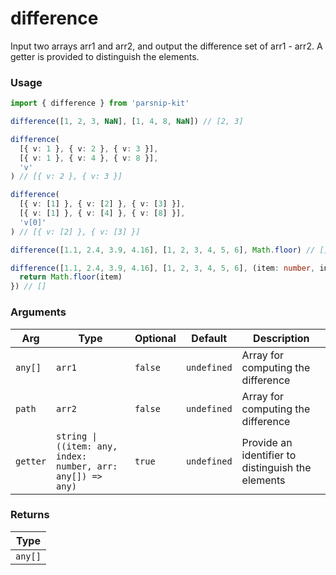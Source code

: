 # difference
      
Input two arrays arr1 and arr2, and output the difference set of arr1 - arr2. A getter is provided to distinguish the elements.

### Usage

```ts
import { difference } from 'parsnip-kit'

difference([1, 2, 3, NaN], [1, 4, 8, NaN]) // [2, 3]

difference(
  [{ v: 1 }, { v: 2 }, { v: 3 }],
  [{ v: 1 }, { v: 4 }, { v: 8 }],
  'v'
) // [{ v: 2 }, { v: 3 }]

difference(
  [{ v: [1] }, { v: [2] }, { v: [3] }],
  [{ v: [1] }, { v: [4] }, { v: [8] }],
  'v[0]'
) // [{ v: [2] }, { v: [3] }]

difference([1.1, 2.4, 3.9, 4.16], [1, 2, 3, 4, 5, 6], Math.floor) // []

difference([1.1, 2.4, 3.9, 4.16], [1, 2, 3, 4, 5, 6], (item: number, index: number, arr: number[]) => {
  return Math.floor(item)
}) // []
```

      
### Arguments
      
| Arg | Type | Optional | Default | Description |
| --- | --- | --- | --- | --- |
| `any[]` | `arr1` | `false` | `undefined` | Array for computing the difference |
| `path` | `arr2` | `false` | `undefined` | Array for computing the difference |
| `getter` | `string \| ((item: any, index: number, arr: any[]) => any)` | `true` | `undefined` | Provide an identifier to distinguish the elements |
      
### Returns

| Type |
| ---  |
| `any[]`  |